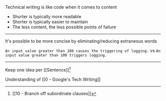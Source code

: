 Technical writing is like code when it comes to content

- Shorter is typically more readable
- Shorter is typically easier to maintain
- The less content, the less possible points of failure

---

It's possible to be more concise by eliminating/reducing extraneous words

`An input value greater than 100 causes the triggering of logging.` vs `An input value greater than 100 triggers logging.`

---

Keep one idea per [[Sentence]][^1]

Understanding of [[0 - Google's Tech Writing]]

[^1]: [[10 - Branch off subordinate clauses]]